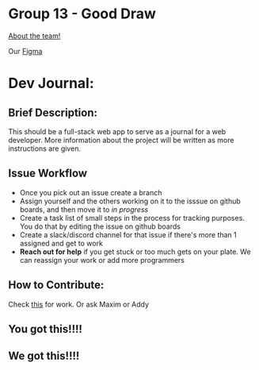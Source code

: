 # Group 13 - Good Draw
[About the team!](/admin/team.md)  

Our [Figma](https://www.figma.com/design/odeiJOVBUigypF5W5i9X9C/Dev-Journal?node-id=112%3A82&t=OtFmd9BN0BnRaXgy-1) 

# Dev Journal:

## Brief Description:  
This should be a full-stack web app to serve as a journal for a web developer. More information about the project will be written as more instructions are given.

## Issue Workflow

- Once you pick out an issue create a branch  
- Assign yourself and the others working on it to the isssue on github boards, and then move it to _in progress_
- Create a task list of small steps in the process for tracking purposes. You do that by editing the issue on github boards
- Create a slack/discord channel for that issue if there's more than 1 assigned and get to work
- **Reach out for help** if you get stuck or too much gets on your plate. We can reassign your work or add more programmers
  
## How to Contribute: 
Check [this](https://github.com/orgs/CSE-110-Group-13/projects/3/views/1?filterQuery=) for work. Or ask Maxim or Addy



## You got this!!!!
## We got this!!!!
